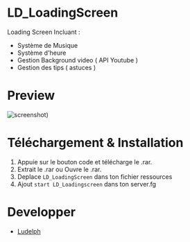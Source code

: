 # LD_LoadingScreen
Loading Screen Incluant : 
* Système de Musique
* Système d'heure
* Gestion Background video ( API Youtube )
* Gestion des tips ( astuces )


# Preview
![screenshot]([https://cdn.discordapp.com/attachments/846172229523996695/1205048734992441374/image.png?ex=65d6f417&is=65c47f17&hm=5bdf638e7ca90e45e2c44a86ccb2795384dea17169df1e297de2216cfa5b3fd5&))

# Téléchargement & Installation
1) Appuie sur le bouton code et télécharge le .rar.
2) Extrait le .rar ou Ouvre le .rar.
3) Deplace `LD_LoadingScreen` dans ton fichier ressources
4) Ajout `start LD_Loadingscreen` dans ton server.fg

# Developper
* [Ludelph](https://github.com/Ludelph)

